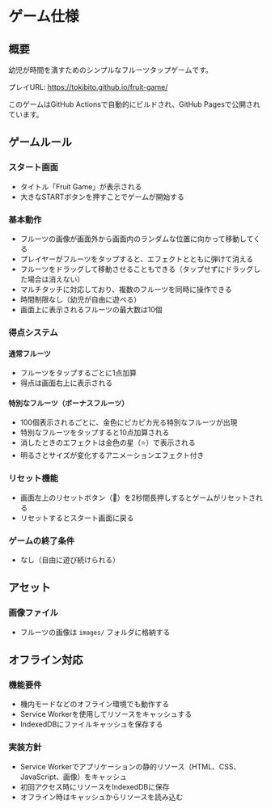 # ゲーム仕様

## 概要

幼児が時間を潰すためのシンプルなフルーツタップゲームです。

プレイURL: https://tokibito.github.io/fruit-game/

このゲームはGitHub Actionsで自動的にビルドされ、GitHub Pagesで公開されています。

## ゲームルール

### スタート画面

- タイトル「Fruit Game」が表示される
- 大きなSTARTボタンを押すことでゲームが開始する

### 基本動作

- フルーツの画像が画面外から画面内のランダムな位置に向かって移動してくる
- プレイヤーがフルーツをタップすると、エフェクトとともに弾けて消える
- フルーツをドラッグして移動させることもできる（タップせずにドラッグした場合は消えない）
- マルチタッチに対応しており、複数のフルーツを同時に操作できる
- 時間制限なし（幼児が自由に遊べる）
- 画面上に表示されるフルーツの最大数は10個

### 得点システム

#### 通常フルーツ
- フルーツをタップするごとに1点加算
- 得点は画面右上に表示される

#### 特別なフルーツ（ボーナスフルーツ）
- 100個表示されるごとに、金色にピカピカ光る特別なフルーツが出現
- 特別なフルーツをタップすると10点加算される
- 消したときのエフェクトは金色の星（⭐）で表示される
- 明るさとサイズが変化するアニメーションエフェクト付き

### リセット機能

- 画面左上のリセットボタン（🔄）を2秒間長押しするとゲームがリセットされる
- リセットするとスタート画面に戻る

### ゲームの終了条件

- なし（自由に遊び続けられる）

## アセット

### 画像ファイル

- フルーツの画像は `images/` フォルダに格納する

## オフライン対応

### 機能要件

- 機内モードなどのオフライン環境でも動作する
- Service Workerを使用してリソースをキャッシュする
- IndexedDBにファイルキャッシュを保存する

### 実装方針

- Service Workerでアプリケーションの静的リソース（HTML、CSS、JavaScript、画像）をキャッシュ
- 初回アクセス時にリソースをIndexedDBに保存
- オフライン時はキャッシュからリソースを読み込む
